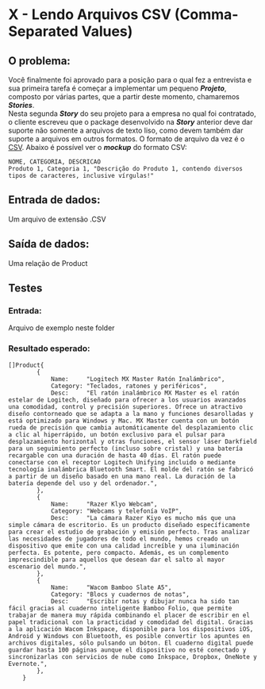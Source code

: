 # X - Lendo Arquivos CSV (Comma-Separated Values)

## O problema:   
Você finalmente foi aprovado para a posição para o qual fez a entrevista e sua primeira tarefa é começar a implementar um pequeno ***Projeto***, composto por várias partes, que a partir deste momento, chamaremos ***Stories***.   
Nesta segunda ***Story*** do seu projeto para a empresa no qual foi contratado, o cliente escreveu que o package desenvolvido na ***Story*** anterior deve dar suporte não somente a arquivos de texto liso, como devem também dar suporte a arquivos em outros formatos. O formato de arquivo da vez é o [CSV](https://pt.wikipedia.org/wiki/Comma-separated_values). Abaixo é possível ver o ***mockup*** do formato CSV:   
   
```
NOME, CATEGORIA, DESCRICAO   
Produto 1, Categoria 1, "Descrição do Produto 1, contendo diversos tipos de caracteres, inclusive vírgulas!"   
```   

## Entrada de dados:    
Um arquivo de extensão .CSV     

## Saída de dados:   
Uma relação de Product

## Testes   
### Entrada:   
Arquivo de exemplo neste folder   
### Resultado esperado:  
```  
[]Product{
		{
			Name:     "Logitech MX Master Ratón Inalámbrico",
			Category: "Teclados, ratones y periféricos",
			Desc:     "El ratón inalámbrico MX Master es el ratón estelar de Logitech, diseñado para ofrecer a los usuarios avanzados una comodidad, control y precisión superiores. Ofrece un atractivo diseño contorneado que se adapta a la mano y funciones desarolladas y está optimizado para Windows y Mac. MX Master cuenta con un botón rueda de precisión que cambia automáticamente del desplazamiento clic a clic al hiperrápido, un botón exclusivo para el pulsar para desplazamiento horizontal y otras funciones, el sensor láser Darkfield para un seguimiento perfecto (incluso sobre cristal) y una batería recargable con una duración de hasta 40 días. El ratón puede conectarse con el receptor Logitech Unifying incluido o mediante tecnología inalámbrica Bluetooth Smart. El molde del ratón se fabricó a partir de un diseño basado en una mano real. La duración de la batería depende del uso y del ordenador.",
		},
		{
			Name:     "Razer Klyo Webcam",
			Category: "Webcams y telefonía VoIP",
			Desc:     "La cámara Razer Kiyo es mucho más que una simple cámara de escritorio. Es un producto diseñado específicamente para crear el estudio de grabación y emisión perfecto. Tras analizar las necesidades de jugadores de todo el mundo, hemos creado un dispositivo que emite con una calidad increíble y una iluminación perfecta. Es potente, pero compacto. Además, es un complemento imprescindible para aquellos que desean dar el salto al mayor escenario del mundo.",
		},
		{
			Name:     "Wacom Bamboo Slate A5",
			Category: "Blocs y cuadernos de notas",
			Desc:     "Escribir notas y dibujar nunca ha sido tan fácil gracias al cuaderno inteligente Bamboo Folio, que permite trabajar de manera muy rápida combinando el placer de escribir en el papel tradicional con la practicidad y comodidad del digital. Gracias a la aplicación Wacom Inkspace, disponible para los dispositivos iOS, Android y Windows con Bluetooth, es posible convertir los apuntes en archivos digitales, sólo pulsando un bóton. El cuaderno digital puede guardar hasta 100 páginas aunque el dispositivo no esté conectado y sincronizarlas con servicios de nube como Inkspace, Dropbox, OneNote y Evernote.",
		},
	} 
```   